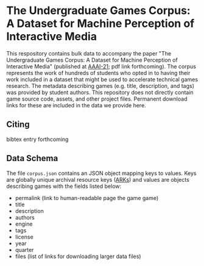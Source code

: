 # The Undergraduate Games Corpus: A Dataset for Machine Perception of Interactive Media
This respository contains bulk data to accompany the paper "The Undergraduate Games Corpus: A Dataset for Machine Perception of Interactive Media" (published at [AAAI-21](https://aaai.org/Conferences/AAAI-21/); pdf link forthcoming). The corpus represents the work of hundreds of students who opted in to having their work included in a dataset that might be used to accelerate technical games research. The metadata describing games (e.g. title, description, and tags) was provided by student authors. This repository does not directly contain game source code, assets, and other project files. Permanent download links for these are included in the data we provide here.

## Citing
bibtex entry forthcoming

## Data Schema
The file `corpus.json` contains an JSON object mapping keys to values. Keys are globally unique archival resource keys ([ARKs](https://en.wikipedia.org/wiki/Archival_Resource_Key)) and values are objects describing games with the fields listed below:

 - permalink (link to human-readable page the game game)
 - title
 - description
 - authors
 - engine
 - tags
 - license
 - year
 - quarter
 - files (list of links for downloading larger data files)
